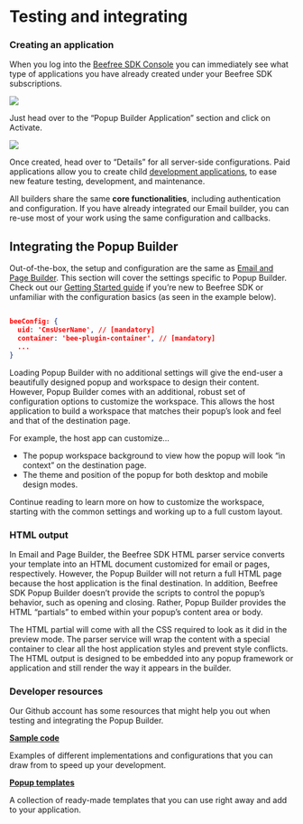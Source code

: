 # Testing and integrating

### Creating an application <a href="#creating-an-application" id="creating-an-application"></a>

When you log into the [Beefree SDK Console](https://dam.beefree.io/devmain) you can immediately see what type of applications you have already created under your Beefree SDK subscriptions.

![](https://docs.beefree.io/wp-content/uploads/2021/08/firefox\_2021-08-18\_19.05.33.png)

Just head over to the “Popup Builder Application” section and click on Activate.

![](https://docs.beefree.io/wp-content/uploads/2021/08/firefox\_2021-08-18\_19.07.52.png)

Once created, head over to “Details” for all server-side configurations. Paid applications allow you to create child [development applications](../getting-started/development-applications.md), to ease new feature testing, development, and maintenance.

All builders share the same **core functionalities**, including authentication and configuration. If you have already integrated our Email builder, you can re-use most of your work using the same configuration and callbacks.

## Integrating the Popup Builder

Out-of-the-box, the setup and configuration are the same as [Email and Page Builder](../getting-started/installation/). This section will cover the settings specific to Popup Builder. Check out our [Getting Started guide](../getting-started/installation/) if you’re new to Beefree SDK or unfamiliar with the configuration basics (as seen in the example below).

```json

beeConfig: {
  uid: 'CmsUserName', // [mandatory]
  container: 'bee-plugin-container', // [mandatory]
  ...
}

```

Loading Popup Builder with no additional settings will give the end-user a beautifully designed popup and workspace to design their content. However, Popup Builder comes with an additional, robust set of configuration options to customize the workspace. This allows the host application to build a workspace that matches their popup’s look and feel and that of the destination page.

For example, the host app can customize…

* The popup workspace background to view how the popup will look “in context” on the destination page.
* The theme and position of the popup for both desktop and mobile design modes.

Continue reading to learn more on how to customize the workspace, starting with the common settings and working up to a full custom layout.

### HTML output <a href="#html-output" id="html-output"></a>

In Email and Page Builder, the Beefree SDK HTML parser service converts your template into an HTML document customized for email or pages, respectively. However, the Popup Builder will not return a full HTML page because the host application is the final destination. In addition, Beefree SDK Popup Builder doesn’t provide the scripts to control the popup’s behavior, such as opening and closing. Rather, Popup Builder provides the HTML “partials” to embed within your popup’s content area or body.

The HTML partial will come with all the CSS required to look as it did in the preview mode. The parser service will wrap the content with a special container to clear all the host application styles and prevent style conflicts. The HTML output is designed to be embedded into any popup framework or application and still render the way it appears in the builder.

### Developer resources <a href="#developer-resources" id="developer-resources"></a>

Our Github account has some resources that might help you out when testing and integrating the Popup Builder.

[**Sample code**](https://dam.beefree.io/pluginsamplecode)

Examples of different implementations and configurations that you can draw from to speed up your development.

[**Popup templates**](https://dam.beefree.io/popuptemplates)

A collection of ready-made templates that you can use right away and add to your application.
